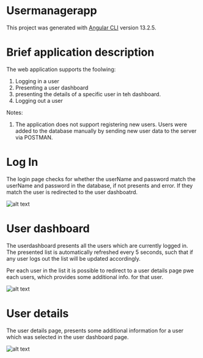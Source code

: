 # Usermanagerapp

This project was generated with [Angular CLI](https://github.com/angular/angular-cli) version 13.2.5.

# Brief application description

The web application supports the foolwing:
1. Logging in a user
2. Presenting a user dashboard
3. presenting the details of a specific user in teh dashboard.
4. Logging out a user

Notes:
1. The application does not support registering new users. Users were added to the database manually by sending new user data to the server via POSTMAN.

# Log In
The login page checks for whether the userName and password match the userName and password in the database, if not presents and error. If they match the user is redirected to the user dashboatrd.

![alt text](https://github.com/karpadonet/usermanagerappui/blob/main/log_in.png)

# User dashboard

The userdashboard presents all the users which are currently logged in. The presented list is automatically refreshed every 5 seconds, such that if any user logs out the list will be updated accordingly.

Per each user in the list it is possible to redirect to a user details page pwe each users, which provides some additional info. for that user.

![alt text](https://github.com/karpadonet/usermanagerappui/blob/main/dash.png)

# User details

The user details page, presents some additional information for a user which was selected in the user dashboard page.


![alt text](https://github.com/karpadonet/usermanagerappui/blob/main/user_details.PNG)




